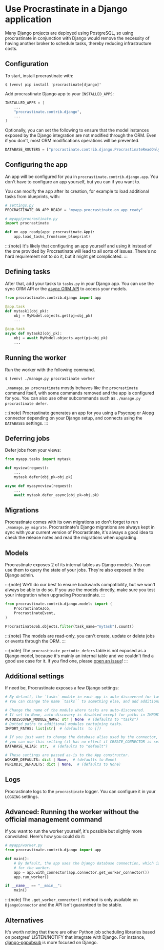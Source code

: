 # Use Procrastinate in a Django application

Many Django projects are deployed using PostgreSQL, so using procrastinate in
conjunction with Django would remove the necessity of having another broker to
schedule tasks, thereby reducing infrastructure costs.

## Configuration

To start, install procrastinate with:

```console
$ (venv) pip install 'procrastinate[django]'
```

Add procrastinate Django app to your `INSTALLED_APPS`:

```python
INSTALLED_APPS = [
    ...
    "procrastinate.contrib.django",
    ...
]
```
Optionally, you can set the following to ensure that the model instances exposed by
the Django integration are not modified through the ORM. Even if you don't,
most ORM modifications operations will be prevented.

```python
DATABASE_ROUTERS = ["procrastinate.contrib.django.ProcrastinateReadOnlyRouter", ...]
```

## Configuring the app

An app will be configured for you in `procrastinate.contrib.django.app`.
You don't have to configure an app yourself, but you can if you want to.

You can modify the app after its creation, for example to load additional tasks from
blueprints, with:

```python
# settings.py
PROCRASTINATE_ON_APP_READY = "myapp.procrastinate.on_app_ready"
```
```python
# myapp/procrastinate.py
import procrastinate

def on_app_ready(app: procrastinate.App):
    app.load_tasks_from(some_blueprint)
```


:::{note}
It's likely that configuring an app yourself and using it instead of the
one provided by Procrastinate will lead to all sorts of issues.
There's no hard requirement not to do it, but it might get complicated.
:::

## Defining tasks

After that, add your tasks to `tasks.py` in your Django app.
You can use the sync ORM API or the [async ORM API] to access your models.

```python
from procrastinate.contrib.django import app

@app.task
def mytask1(obj_pk):
    obj = MyModel.objects.get(pj=obj_pk)
    ...

@app.task
async def mytask2(obj_pk):
    obj = await MyModel.objects.aget(pj=obj_pk)
    ...
```

## Running the worker

Run the worker with the following command.
```console
$ (venv) ./manage.py procrastinate worker
```

`./manage.py procrastinate` mostly behaves like the `procrastinate` command
itself, with some commands removed and the app is configured for you.
You can also use other subcommands such as `./manage.py procrastinate defer`.

:::{note}
Procrastinate generates an app for you using a Psycopg or Aiopg connector
depending on your Django setup, and connects using the `DATABASES` settings.
:::

## Deferring jobs

Defer jobs from your views:
```python
from myapp.tasks import mytask

def myview(request):
    ...
    mytask.defer(obj_pk=obj.pk)

async def myasyncview(request):
    ...
    await mytask.defer_async(obj_pk=obj.pk)
```

## Migrations

Procrastinate comes with its own migrations so don't forget to run
`./manage.py migrate`. Procrastinate's Django migrations are always kept
in sync with your current version of Procrastinate, it's always a good idea
to check the release notes and read the migrations when upgrading.

## Models

Procrastinate exposes 2 of its internal tables as Django models. You can use
them to query the state of your jobs. They're also exposed in the Django admin.

:::{note}
We'll do our best to ensure backwards compatibility, but we won't always be
able to do so. If you use the models directly, make sure you test your
integration when upgrading Procrastinate.
:::

```python
from procrastinate.contrib.django.models import (
    ProcrastinateJob,
    ProcrastinateEvent,
)

ProcrastinateJob.objects.filter(task_name="mytask").count()
```

:::{note}
The models are read-only, you can't create, update or delete jobs or events
through the ORM.
:::

:::{note}
The `procrastinate_periodic_defers` table is not exposed as a Django model,
because it's mainly an internal table and we couldn't find a good use case
for it. If you find one, please [open an issue]!
:::

## Additional settings

If need be, Procrastinate exposes a few Django settings:

```python
# By default, the `tasks` module in each app is auto-discovered for tasks.
# You can change the name `tasks`` to something else, and add additional paths.

# Change the name of the module where tasks are auto-discovered.
# If set to None, auto-discovery is disabled except for paths in IMPORT_PATHS.
AUTODISCOVER_MODULE_NAME: str | None  # (defaults to "tasks")
# Dotted paths to additional modules containing tasks.
IMPORT_PATHS: list[str]  # (defaults  to [])

# If you just want to change the database alias used by the connector,
# you can use this setting (it has no effect if CREATE_CONNECTOR is set)
DATABASE_ALIAS: str,  # (defaults to "default")

# These settings are passed as-is to the App constructor.
WORKER_DEFAULTS: dict | None,  # (defaults to None)
PERIODIC_DEFAULTS: dict | None,  # (defaults to None)
```

## Logs

Procrastinate logs to the `procrastinate` logger. You can configure it
in your `LOGGING` settings.

## Advanced: Running the worker without the official management command
If you want to run the worker yourself, it's possible but slightly more convoluted.
Here's how you could do it:
```python
# myapp/worker.py
from procrastinate.contrib.django import app

def main():
    # By default, the app uses the Django database connection, which is unsuitable
    # for the worker.
    app = app.with_connector(app.connector.get_worker_connector())
    app.run_worker()

if __name__ == "__main__":
    main()
```
:::{note}
The ``.get_worker_connector()`` method is only available on `DjangoConnector`
and the API isn't guaranteed to be stable.

## Alternatives

It's worth noting that there are other Python job scheduling libraries based on
postgres' LISTEN/NOTIFY that integrate with Django. For instance,
[django-pgpubsub] is more focused on Django.

[django-pgpubsub]: https://readthedocs.org/projects/django-pgpubsub/
[async orm api]: https://docs.djangoproject.com/en/4.2/topics/async/#queries-the-orm
[contribute]: https://github.com/procrastinate-org/procrastinate/blob/main/CONTRIBUTING.md
[pending issues]: https://github.com/procrastinate-org/procrastinate/issues?q=is%3Aissue+is%3Aopen+django
[open an issue]: https://github.com/procrastinate-org/procrastinate/issues
[this talk at djangocon 2019]: https://www.youtube.com/watch?v=_DIlE-yc9ZQ
